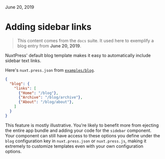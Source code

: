 June 20, 2019

# Adding sidebar links

> This content comes from the `docs` suite. It used here to exemplify
> a blog entry from **June 20, 2019**.

NuxtPress' default blog template makes it easy to automatically include sidebar text links.

Here's `nuxt.press.json` from [`examples/blog`][examples-blog].

[examples-blog]:  https://github.com/nuxt/press/tree/master/examples/blog

```json
{
  "blog": {
    "links": [
      {"Home": "/blog"},
      {"Archive": "/blog/archive"},
      {"About": "/blog/about"},
    ]
  }
}
```

This feature is mostly illustrative. You're likely to benefit more from ejecting
the entire app bundle and adding your code for the `sidebar` component. Your
component can still have access to these options you define under the `blog`
configuration key in `nuxt.press.json` or `nuxt.press.js`, making it extremely
to customize templates even with your own configuration options.
